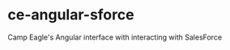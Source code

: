 ce-angular-sforce
=================

Camp Eagle's Angular interface with interacting with SalesForce 
